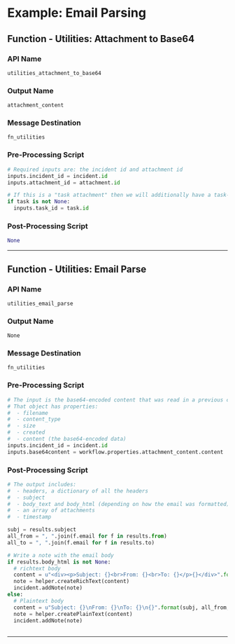 <!--
    DO NOT MANUALLY EDIT THIS FILE
    THIS FILE IS AUTOMATICALLY GENERATED WITH resilient-circuits codegen
-->

# Example: Email Parsing


## Function - Utilities: Attachment to Base64

### API Name
`utilities_attachment_to_base64`

### Output Name
`attachment_content`

### Message Destination
`fn_utilities`

### Pre-Processing Script
```python
# Required inputs are: the incident id and attachment id
inputs.incident_id = incident.id
inputs.attachment_id = attachment.id

# If this is a "task attachment" then we will additionally have a task-id
if task is not None:
  inputs.task_id = task.id
```

### Post-Processing Script
```python
None
```

---


## Function - Utilities: Email Parse

### API Name
`utilities_email_parse`

### Output Name
`None`

### Message Destination
`fn_utilities`

### Pre-Processing Script
```python
# The input is the base64-encoded content that was read in a previous component
# That object has properties:
#  - filename
#  - content_type
#  - size
#  - created
#  - content (the base64-encoded data)
inputs.incident_id = incident.id
inputs.base64content = workflow.properties.attachment_content.content
```

### Post-Processing Script
```python
# The output includes:
#  - headers, a dictionary of all the headers
#  - subject
#  - body_text and body_html (depending on how the email was formatted)
#  - an array of attachments
#  - timestamp

subj = results.subject
all_from = ", ".join(f.email for f in results.from)
all_to = ", ".join(f.email for f in results.to)

# Write a note with the email body
if results.body_html is not None:
  # richtext body
  content = u"<div><p>Subject: {}<br>From: {}<br>To: {}</p>{}</div>".format(subj, all_from, all_to, results.body_html)
  note = helper.createRichText(content)
  incident.addNote(note)
else:
  # Plaintext body
  content = u"Subject: {}\nFrom: {}\nTo: {}\n{}".format(subj, all_from, all_to, results.body_text)
  note = helper.createPlainText(content)
  incident.addNote(note)
  

```

---

